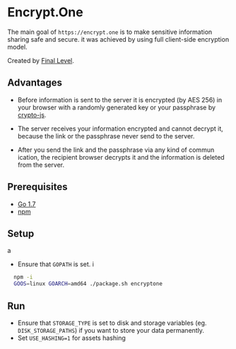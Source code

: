 # Encrypt.One

The main goal of `https://encrypt.one` is to make sensitive information sharing
safe and secure. it was achieved by using full client-side encryption model.

Created by [Final Level](https://final-level.com/).

## Advantages

- Before information is sent to the server it is encrypted (by AES 256) in your browser with a randomly generated key or your passphrase by [crypto-js](https://github.com/brix/crypto-js).

- The server receives your information encrypted and cannot decrypt it, because the link or the passphrase never send to the server.

- After you send the link and the passphrase via any kind of commun ication, the recipient browser decrypts it and the information is deleted from the server.


## Prerequisites

- [Go 1.7](http://golang.org/doc/install)
- [npm](https:/ф/www.npmjs.com/)

## Setup

a

- Ensure that `GOPATH` is set.
і
```sh
  npm -i
  GOOS=linux GOARCH=amd64 ./package.sh encryptone
```

## Run
- Ensure that `STORAGE_TYPE` is set to disk and storage variables (eg. `DISK_STORAGE_PATHS`) if you want to store your data permanently.
- Set `USE_HASHING=1` for assets hashing
